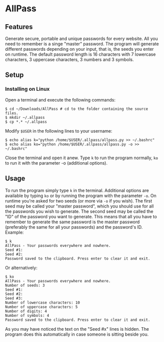 AllPass
=========

Features
--------
Generate secure, portable and unique passwords for every website. All you need
to remember is a singe "master" password. The program will generate different
passwords depending on your input, that is, the seeds you enter on runtime. The
default password length is 16 characters with 7 lowercase characters, 3
uppercase characters, 3 numbers and 3 symbols.

Setup
-----
### Installing on Linux
Open a terminal and execute the following commands:

    $ cd ~/Downloads/AllPass # cd to the folder containing the source files.
    $ mkdir ~/.allpass
    $ cp *.* ~/.allpass

Modify `$USER` in the following lines to your username:

    $ echo alias k="python /home/$USER/.allpass/allpass.py >> ~/.bashrc"
    $ echo alias ko="python /home/$USER/.allpass/allpass.py -o >> ~/.bashrc"

Close the terminal and open it anew. Type `k` to run the program normally, `ko`
to run it with the parameter -o (additional options).

Usage
-----
To run the program simply type `k` in the terminal. Additional options are
available by typing `ko` or by running the program with the parameter `-o`. On
runtime you're asked for two seeds (or more via `-o` if you wish). The first
seed may be called your "master password", which you should use for all the
passwords you wish to generate. The second seed may be called the "ID" of the
password you want to generate. This means that all you have to remember to
generate the same password is the master password (preferably the same for all
your passwords) and the password's ID. Example:

    $ k
    AllPass - Your passwords everywhere and nowhere.
    Seed #1:
    Seed #2:
    Password saved to the clipboard. Press enter to clear it and exit.

Or alternatively:

    $ ko
    AllPass - Your passwords everywhere and nowhere.
    Number of seeds: 3
    Seed #1: 
    Seed #2: 
    Seed #3: 
    Number of lowercase characters: 10
    Number of uppercase characters: 5
    Number of digits: 4
    Number of symbols: 4
    Password saved to the clipboard. Press enter to clear it and exit.

As you may have noticed the text on the "Seed #x" lines is hidden. The program
does this automatically in case someone is sitting beside you.
